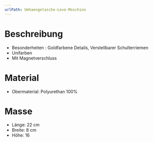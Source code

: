 ```yaml
---
urlPath: Umhaengetasche-Love-Moschino
---
```

# Beschreibung

- Besonderheiten : Goldfarbene Details, Verstellbarer Schulterriemen
- Unifarben
- Mit Magnetverschluss

# Material
- Obermaterial: Polyurethan 100%

# Masse
- Länge: 22 cm
- Breite: 8 cm
- Höhe: 16
